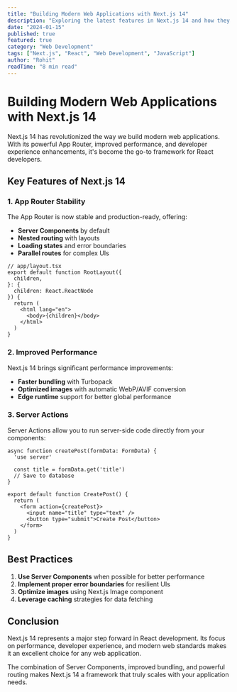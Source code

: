 ```yaml
---
title: "Building Modern Web Applications with Next.js 14"
description: "Exploring the latest features in Next.js 14 and how they improve developer experience and application performance."
date: "2024-01-15"
published: true
featured: true
category: "Web Development"
tags: ["Next.js", "React", "Web Development", "JavaScript"]
author: "Rohit"
readTime: "8 min read"
---
```


# Building Modern Web Applications with Next.js 14

Next.js 14 has revolutionized the way we build modern web applications. With its powerful App Router, improved performance, and developer experience enhancements, it's become the go-to framework for React developers.

## Key Features of Next.js 14

### 1. App Router Stability

The App Router is now stable and production-ready, offering:

- **Server Components** by default
- **Nested routing** with layouts
- **Loading states** and error boundaries
- **Parallel routes** for complex UIs

```tsx
// app/layout.tsx
export default function RootLayout({
  children,
}: {
  children: React.ReactNode
}) {
  return (
    <html lang="en">
      <body>{children}</body>
    </html>
  )
}
```

### 2. Improved Performance

Next.js 14 brings significant performance improvements:

- **Faster bundling** with Turbopack
- **Optimized images** with automatic WebP/AVIF conversion
- **Edge runtime** support for better global performance

### 3. Server Actions

Server Actions allow you to run server-side code directly from your components:

```tsx
async function createPost(formData: FormData) {
  'use server'
  
  const title = formData.get('title')
  // Save to database
}

export default function CreatePost() {
  return (
    <form action={createPost}>
      <input name="title" type="text" />
      <button type="submit">Create Post</button>
    </form>
  )
}
```

## Best Practices

1. **Use Server Components** when possible for better performance
2. **Implement proper error boundaries** for resilient UIs
3. **Optimize images** using Next.js Image component
4. **Leverage caching** strategies for data fetching

## Conclusion

Next.js 14 represents a major step forward in React development. Its focus on performance, developer experience, and modern web standards makes it an excellent choice for any web application.

The combination of Server Components, improved bundling, and powerful routing makes Next.js 14 a framework that truly scales with your application needs. 